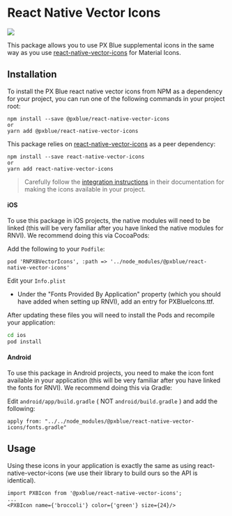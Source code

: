 # React Native Vector Icons

[![](https://img.shields.io/npm/v/@pxblue/react-native-vector-icons.svg?label=@pxblue/react-native-vectoricons&style=flat)](https://www.npmjs.com/package/@pxblue/react-native-vector-icons)

This package allows you to use PX Blue supplemental icons in the same way as you use [react-native-vector-icons](https://www.npmjs.com/package/react-native-vector-icons) for Material Icons.

## Installation

To install the PX Blue react native vector icons from NPM as a dependency for your project, you can run one of the following commands in your project root:

```
npm install --save @pxblue/react-native-vector-icons
or
yarn add @pxblue/react-native-vector-icons
```

This package relies on [react-native-vector-icons](https://www.npmjs.com/package/react-native-vector-icons) as a peer dependency:

```
npm install --save react-native-vector-icons
or
yarn add react-native-vector-icons
```

> Carefully follow the [integration instructions](https://github.com/oblador/react-native-vector-icons#installation) in their documentation for making the icons available in your project.

#### iOS

To use this package in iOS projects, the native modules will need to be linked (this will be very familiar after you have linked the native modules for RNVI). We recommend doing this via CocoaPods:

Add the following to your `Podfile`:
```
pod 'RNPXBVectorIcons', :path => '../node_modules/@pxblue/react-native-vector-icons'
```

Edit your `Info.plist`
-   Under the "Fonts Provided By Application" property (which you should have added when setting up RNVI), add an entry for PXBlueIcons.ttf.

After updating these files you will need to install the Pods and recompile your application:

```sh
cd ios
pod install
```

#### Android

To use this package in Android projects, you need to make the icon font available in your application (this will be very familiar after you have linked the fonts for RNVI). We recommend doing this via Gradle:

Edit `android/app/build.gradle` ( NOT `android/build.gradle` ) and add the following:

```
apply from: "../../node_modules/@pxblue/react-native-vector-icons/fonts.gradle"
```

## Usage

Using these icons in your application is exactly the same as using react-native-vector-icons (we use their library to build ours so the API is identical).

```tsx
import PXBIcon from '@pxblue/react-native-vector-icons';
...
<PXBIcon name={'broccoli'} color={'green'} size={24}/>
```
